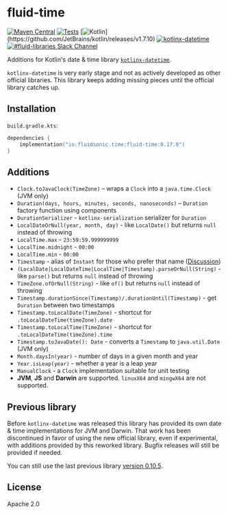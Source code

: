 fluid-time
==========

[![Maven Central](https://img.shields.io/maven-central/v/io.fluidsonic.time/fluid-time?label=Maven%20Central)](https://search.maven.org/artifact/io.fluidsonic.time/fluid-time)
[![Tests](https://github.com/fluidsonic/fluid-time/workflows/Tests/badge.svg)](https://github.com/fluidsonic/fluid-time/actions?workflow=Tests)
[![Kotlin](https://img.shields.io/badge/Kotlin-1.7.10%20(Darwin,%20JS,%20JVM)-blue.svg)](https://github.com/JetBrains/kotlin/releases/v1.7.10)
[![kotlinx-datetime](https://img.shields.io/badge/kotlinx--datetime-0.4.0-blue.svg)](https://github.com/Kotlin/kotlinx-datetime/releases/tag/v0.4.0)
[![#fluid-libraries Slack Channel](https://img.shields.io/badge/slack-%23fluid--libraries-543951.svg?label=Slack)](https://kotlinlang.slack.com/messages/C7UDFSVT2/)

Additions for Kotlin's date & time library [`kotlinx-datetime`](https://github.com/Kotlin/kotlinx-datetime).

`kotlinx-datetime` is very early stage and not as actively developed as other official libraries. This library keeps adding missing pieces until the official
library catches up.



Installation
------------

`build.gradle.kts`:

```kotlin
dependencies {
	implementation("io.fluidsonic.time:fluid-time:0.17.0")
}
```

Additions
---------

- `Clock.toJavaClock(TimeZone)` – wraps a `Clock` into a `java.time.Clock` (JVM only)
- `Duration(days, hours, minutes, seconds, nanoseconds)` – `Duration` factory function using components
- `DurationSerializer` - `kotlinx-serialization` serializer for `Duration`
- `LocalDateOrNull(year, month, day)` - like `LocalDate()` but returns `null` instead of throwing
- `LocalTime.max` - `23:59:59.999999999`
- `LocalTime.midnight` - `00:00`
- `LocalTime.min` - `00:00`
- `Timestamp` - alias of `Instant` for those who prefer that name ([Discussion](https://kotlinlang.slack.com/archives/C01923PC6A0/p1597788327006500))
- `(LocalDate|LocalDateTime|LocalTime|Timestamp).parseOrNull(String)` - like `parse()` but returns `null` instead of throwing
- `TimeZone.ofOrNull(String)` - like `of()` but returns `null` instead of throwing
- `Timestamp.durationSince(Timestamp)/.durationUntil(Timestamp)` - get `Duration` between two timestamps
- `Timestamp.toLocalDate(TimeZone)` - shortcut for `.toLocalDateTime(timeZone).date`
- `Timestamp.toLocalTime(TimeZone)` - shortcut for `.toLocalDateTime(timeZone).time`
- `Timestamp.toJavaDate(): Date` - converts a `Timestamp` to `java.util.Date` (JVM only)
- `Month.daysIn(year)` - number of days in a given month and year
- `Year.isLeap(year)` - whether a year is a leap year
- `ManualClock` - a `Clock` implementation suitable for unit testing
- **JVM**, **JS** and **Darwin** are supported. `linuxX64` and `mingwX64` are not supported.

Previous library
----------------

Before `kotlinx-datetime` was released this library has provided its own date & time implementations for JVM and Darwin. That work has been discontinued in
favor of using the new official library, even if experimental, with additions provided by this reworked library. Bugfix releases will still be provided if
needed.

You can still use the last previous library [version 0.10.5](https://github.com/fluidsonic/fluid-time/releases/tag/0.10.5).


License
-------

Apache 2.0

